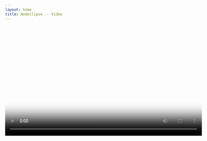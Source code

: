 ```yaml
---
layout: home
title: Nodeclipse -- Video
---
```

<link href="http://vjs.zencdn.net/4.1/video-js.css" rel="stylesheet">
<script src="http://vjs.zencdn.net/4.1/video.js"></script>


<video id="my_video_1" class="video-js vjs-default-skin" controls
	preload="auto" width="640" height="360" poster="my_video_poster.png"
	data-setup="{}">
	<source src="" type='video/mp4'>
</video>
